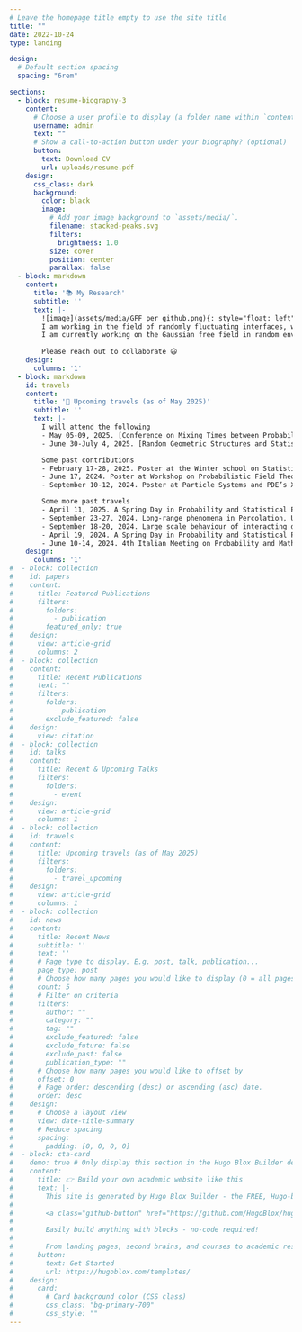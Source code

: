 ```yaml
---
# Leave the homepage title empty to use the site title
title: ""
date: 2022-10-24
type: landing

design:
  # Default section spacing
  spacing: "6rem"

sections:
  - block: resume-biography-3
    content:
      # Choose a user profile to display (a folder name within `content/authors/`)
      username: admin
      text: ""
      # Show a call-to-action button under your biography? (optional)
      button:
        text: Download CV
        url: uploads/resume.pdf
    design:
      css_class: dark
      background:
        color: black
        image:
          # Add your image background to `assets/media/`.
          filename: stacked-peaks.svg
          filters:
            brightness: 1.0
          size: cover
          position: center
          parallax: false
  - block: markdown
    content:
      title: '📚 My Research'
      subtitle: ''
      text: |-
        ![image](assets/media/GFF_per_github.png){: style="float: left"}
        I am working in the field of randomly fluctuating interfaces, which arises naturally in the context of coexistence of two homogeneous phases and is studied in a variety of statistical mechanics models describing both the phases and their interface.\
        I am currently working on the Gaussian free field in random environment with [Alberto Chiarini](https://www.math.unipd.it/~chiarini/).
        
        Please reach out to collaborate 😃
    design:
      columns: '1'
  - block: markdown
    id: travels
    content:
      title: '🧳 Upcoming travels (as of May 2025)'
      subtitle: ''
      text: |-
        I will attend the following
        - May 05-09, 2025. [Conference on Mixing Times between Probability, Computer Science and Statistical Physics](https://indico.ictp.it/event/10831), ICTP, Trieste, Italy.
        - June 30-July 4, 2025. [Random Geometric Structures and Statistical Physics workshop](https://sites.google.com/view/random-geometric-structures/home?pli=1), Sapienza University of Rome, Italy.

        Some past contributions
        - February 17-28, 2025. Poster at the Winter school on Statistical Mechanics, Nonequilibrium Processes and Probability, Sapienza University of Rome, Italy.
        - June 17, 2024. Poster at Workshop on Probabilistic Field Theories, Aalto University, Espoo, Finland.
        - September 10-12, 2024. Poster at Particle Systems and PDE’s XII, University of Trieste, Italy.

        Some more past travels
        - April 11, 2025. A Spring Day in Probability and Statistical Physics, University of Florence, Italy.
        - September 23-27, 2024. Long-range phenomena in Percolation, University of Cologne, Germany.
        - September 18-20, 2024. Large scale behaviour of interacting diffusions: from stochastic control to functional inequalities, University of Padua, Italy.
        - April 19, 2024. A Spring Day in Probability and Statistical Physics, University of Florence, Italy.
        - June 10-14, 2024. 4th Italian Meeting on Probability and Mathematical Statistics, Sapienza University of Rome, Italy.
    design:
      columns: '1'
#  - block: collection
#    id: papers
#    content:
#      title: Featured Publications
#      filters:
#        folders:
#          - publication
#        featured_only: true
#    design:
#      view: article-grid
#      columns: 2
#  - block: collection
#    content:
#      title: Recent Publications
#      text: ""
#      filters:
#        folders:
#          - publication
#        exclude_featured: false
#    design:
#      view: citation
#  - block: collection
#    id: talks
#    content:
#      title: Recent & Upcoming Talks
#      filters:
#        folders:
#          - event
#    design:
#      view: article-grid
#      columns: 1
#  - block: collection
#    id: travels
#    content:
#      title: Upcoming travels (as of May 2025)
#      filters:
#        folders:
#          - travel_upcoming
#    design:
#      view: article-grid
#      columns: 1
#  - block: collection
#    id: news
#    content:
#      title: Recent News
#      subtitle: ''
#      text: ''
#      # Page type to display. E.g. post, talk, publication...
#      page_type: post
#      # Choose how many pages you would like to display (0 = all pages)
#      count: 5
#      # Filter on criteria
#      filters:
#        author: ""
#        category: ""
#        tag: ""
#        exclude_featured: false
#        exclude_future: false
#        exclude_past: false
#        publication_type: ""
#      # Choose how many pages you would like to offset by
#      offset: 0
#      # Page order: descending (desc) or ascending (asc) date.
#      order: desc
#    design:
#      # Choose a layout view
#      view: date-title-summary
#      # Reduce spacing
#      spacing:
#        padding: [0, 0, 0, 0]
#  - block: cta-card
#    demo: true # Only display this section in the Hugo Blox Builder demo site
#    content:
#      title: 👉 Build your own academic website like this
#      text: |-
#        This site is generated by Hugo Blox Builder - the FREE, Hugo-based open source website builder trusted by 250,000+ academics like you.
#
#        <a class="github-button" href="https://github.com/HugoBlox/hugo-blox-builder" data-color-scheme="no-preference: light; light: light; dark: dark;" data-icon="octicon-star" data-size="large" data-show-count="true" aria-label="Star HugoBlox/hugo-blox-builder on GitHub">Star</a>
#
#        Easily build anything with blocks - no-code required!
#        
#        From landing pages, second brains, and courses to academic resumés, conferences, and tech blogs.
#      button:
#        text: Get Started
#        url: https://hugoblox.com/templates/
#    design:
#      card:
#        # Card background color (CSS class)
#        css_class: "bg-primary-700"
#        css_style: ""
---
```

